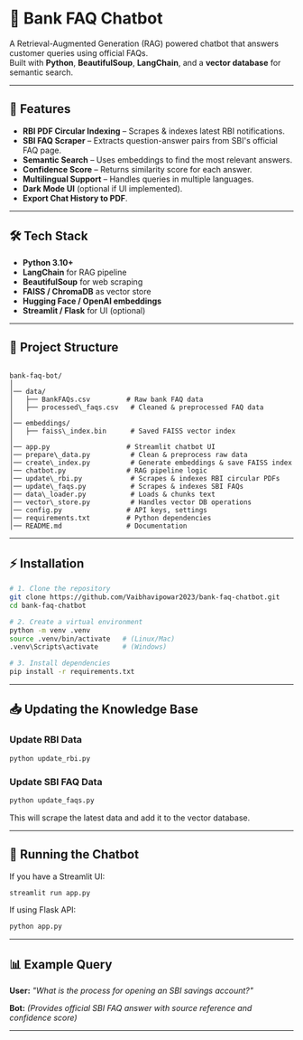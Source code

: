 
# 🏦 Bank FAQ Chatbot 
A Retrieval-Augmented Generation (RAG) powered chatbot that answers customer queries using official  FAQs.  
Built with **Python**, **BeautifulSoup**, **LangChain**, and a **vector database** for semantic search.

---

## 📌 Features
- **RBI PDF Circular Indexing** – Scrapes & indexes latest RBI notifications.
- **SBI FAQ Scraper** – Extracts question-answer pairs from SBI's official FAQ page.
- **Semantic Search** – Uses embeddings to find the most relevant answers.
- **Confidence Score** – Returns similarity score for each answer.
- **Multilingual Support** – Handles queries in multiple languages.
- **Dark Mode UI** (optional if UI implemented).
- **Export Chat History to PDF**.

---

## 🛠 Tech Stack
- **Python 3.10+**
- **LangChain** for RAG pipeline
- **BeautifulSoup** for web scraping
- **FAISS / ChromaDB** as vector store
- **Hugging Face / OpenAI embeddings**
- **Streamlit / Flask** for UI (optional)

---

## 📂 Project Structure
```

bank-faq-bot/
│
│── data/
│   ├── BankFAQs.csv         # Raw bank FAQ data
│   ├── processed\_faqs.csv   # Cleaned & preprocessed FAQ data
│
│── embeddings/
│   ├── faiss\_index.bin      # Saved FAISS vector index
│
│── app.py                   # Streamlit chatbot UI
│── prepare\_data.py          # Clean & preprocess raw data
│── create\_index.py          # Generate embeddings & save FAISS index
│── chatbot.py               # RAG pipeline logic
│── update\_rbi.py            # Scrapes & indexes RBI circular PDFs
│── update\_faqs.py           # Scrapes & indexes SBI FAQs
│── data\_loader.py           # Loads & chunks text
│── vector\_store.py          # Handles vector DB operations
│── config.py                # API keys, settings
│── requirements.txt         # Python dependencies
│── README.md                # Documentation

````

---

## ⚡ Installation

```bash
# 1. Clone the repository
git clone https://github.com/Vaibhavipowar2023/bank-faq-chatbot.git
cd bank-faq-chatbot

# 2. Create a virtual environment
python -m venv .venv
source .venv/bin/activate   # (Linux/Mac)
.venv\Scripts\activate      # (Windows)

# 3. Install dependencies
pip install -r requirements.txt
````

---

## 📥 Updating the Knowledge Base

### Update RBI Data

```bash
python update_rbi.py
```

### Update SBI FAQ Data

```bash
python update_faqs.py
```

This will scrape the latest data and add it to the vector database.

---

## 🚀 Running the Chatbot

If you have a Streamlit UI:

```bash
streamlit run app.py
```

If using Flask API:

```bash
python app.py
```

---

## 📊 Example Query

**User:** *"What is the process for opening an SBI savings account?"*

**Bot:** *(Provides official SBI FAQ answer with source reference and confidence score)*

---


